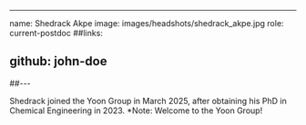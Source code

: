 ---
name: Shedrack Akpe
image: images/headshots/shedrack_akpe.jpg
role: current-postdoc
##links:
##  github: john-doe
##---

Shedrack joined the Yoon Group in March 2025, after obtaining his PhD in Chemical Engineering in 2023. 
*Note: Welcome to the Yoon Group! 
